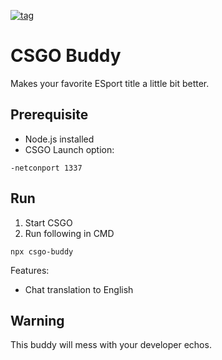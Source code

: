 [![tag](https://img.shields.io/github/tag/MikaelPorttila/csgo-buddy.svg)](https://github.com/MikaelPorttila/csgo-buddy/releases)

# CSGO Buddy
Makes your favorite ESport title a little bit better. 

## Prerequisite
- Node.js installed
- CSGO Launch option: 
```
-netconport 1337
```

## Run
1. Start CSGO
2. Run following in CMD
```
npx csgo-buddy
```

Features:
 - Chat translation to English

## Warning
This buddy will mess with your developer echos.